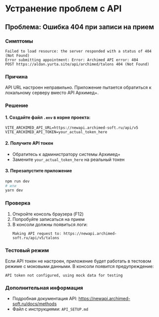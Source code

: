 # Устранение проблем с API

## Проблема: Ошибка 404 при записи на прием

### Симптомы
```
Failed to load resource: the server responded with a status of 404 (Not Found)
Error submitting appointment: Error: Archimed API error: 404
POST https://aldan.yurta.site/api/archimed/talons 404 (Not Found)
```

### Причина
API URL настроен неправильно. Приложение пытается обратиться к локальному серверу вместо API Архимед+.

### Решение

#### 1. Создайте файл `.env` в корне проекта:
```env
VITE_ARCHIMED_API_URL=https://newapi.archimed-soft.ru/api/v5
VITE_ARCHIMED_API_TOKEN=your_actual_token_here
```

#### 2. Получите API токен
- Обратитесь к администратору системы Архимед+
- Замените `your_actual_token_here` на реальный токен

#### 3. Перезапустите приложение
```bash
npm run dev
# или
yarn dev
```

### Проверка

1. Откройте консоль браузера (F12)
2. Попробуйте записаться на прием
3. В консоли должны появиться логи:
   ```
   Making API request to: https://newapi.archimed-soft.ru/api/v5/talons
   ```

### Тестовый режим

Если API токен не настроен, приложение будет работать в тестовом режиме с моковыми данными. В консоли появится предупреждение:
```
API token not configured, using mock data for testing
```

### Дополнительная информация

- Подробная документация API: https://newapi.archimed-soft.ru/docs/methods
- Файл с инструкциями: `API_SETUP.md`

